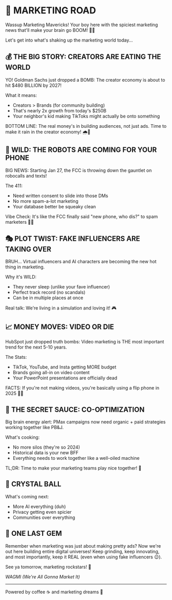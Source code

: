 # 🚀 MARKETING ROAD

Wassup Marketing Mavericks! Your boy here with the spiciest marketing news that'll make your brain go BOOM! 🧠💥

Let's get into what's shaking up the marketing world today...

## 💰 THE BIG STORY: CREATORS ARE EATING THE WORLD

YO! Goldman Sachs just dropped a BOMB: The creator economy is about to hit $480 BILLION by 2027! 

What it means:
- Creators > Brands (for community building)
- That's nearly 2x growth from today's $250B
- Your neighbor's kid making TikToks might actually be onto something

BOTTOM LINE: The real money's in building audiences, not just ads. Time to make it rain in the creator economy! 🌧️💸

## 🤖 WILD: THE ROBOTS ARE COMING FOR YOUR PHONE

BIG NEWS: Starting Jan 27, the FCC is throwing down the gauntlet on robocalls and texts!

The 411:
- Need written consent to slide into those DMs
- No more spam-a-lot marketing
- Your database better be squeaky clean

Vibe Check: It's like the FCC finally said "new phone, who dis?" to spam marketers 📱❌

## 🎭 PLOT TWIST: FAKE INFLUENCERS ARE TAKING OVER

BRUH... Virtual influencers and AI characters are becoming the new hot thing in marketing.

Why it's WILD:
- They never sleep (unlike your fave influencer)
- Perfect track record (no scandals)
- Can be in multiple places at once

Real talk: We're living in a simulation and loving it! 🎮

## 📈 MONEY MOVES: VIDEO OR DIE

HubSpot just dropped truth bombs: Video marketing is THE most important trend for the next 5-10 years.

The Stats:
- TikTok, YouTube, and Insta getting MORE budget
- Brands going all-in on video content
- Your PowerPoint presentations are officially dead

FACTS: If you're not making videos, you're basically using a flip phone in 2025 📱💀

## 🎯 THE SECRET SAUCE: CO-OPTIMIZATION

Big brain energy alert: PMax campaigns now need organic + paid strategies working together like PB&J.

What's cooking:
- No more silos (they're so 2024)
- Historical data is your new BFF
- Everything needs to work together like a well-oiled machine

TL;DR: Time to make your marketing teams play nice together! 🤝

## 🔮 CRYSTAL BALL

What's coming next:
- More AI everything (duh)
- Privacy getting even spicier
- Communities over everything

## 💎 ONE LAST GEM

Remember when marketing was just about making pretty ads? Now we're out here building entire digital universes! Keep grinding, keep innovating, and most importantly, keep it REAL (even when using fake influencers 😉).

See ya tomorrow, marketing rockstars! 🚀

*WAGMI (We're All Gonna Market It)*

---
Powered by coffee ☕ and marketing dreams 💫